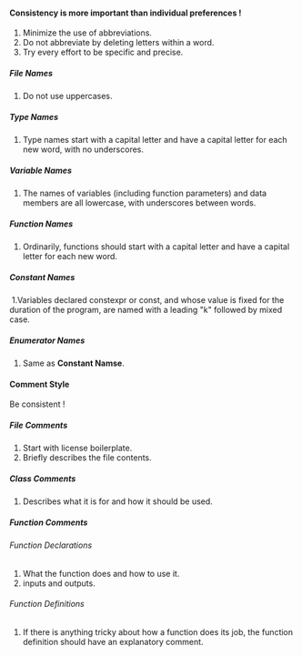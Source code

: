 #### Consistency is more important than individual preferences !

1.  Minimize the use of abbreviations.
2. Do not abbreviate by deleting letters within a word.
3. Try every effort to be specific and precise.



##### File Names

1. Do not use uppercases.

##### Type Names

1. Type names start with a capital letter and have a capital letter for each new word, with no underscores.

##### Variable Names

1. The names of variables (including function parameters) and data members are all lowercase, with underscores between words. 

##### Function Names

1. Ordinarily, functions should start with a capital letter and have a capital letter for each new word.

##### Constant Names

​	1.Variables declared constexpr or const, and whose value is fixed for the duration of the program, are named with a leading "k" followed by mixed case.

##### Enumerator Names

1. Same as **Constant Namse**.





#### Comment Style

Be consistent !



##### File Comments

1. Start with license boilerplate.
2. Briefly describes the file contents.



##### Class Comments

1. Describes what it is for and how it should be used.



##### Function Comments

###### Function Declarations	

1. What the function does and how to use it.
2. inputs and outputs.



###### Function Definitions

1. If there is anything tricky about how a function does its job, the function definition should have an explanatory comment. 